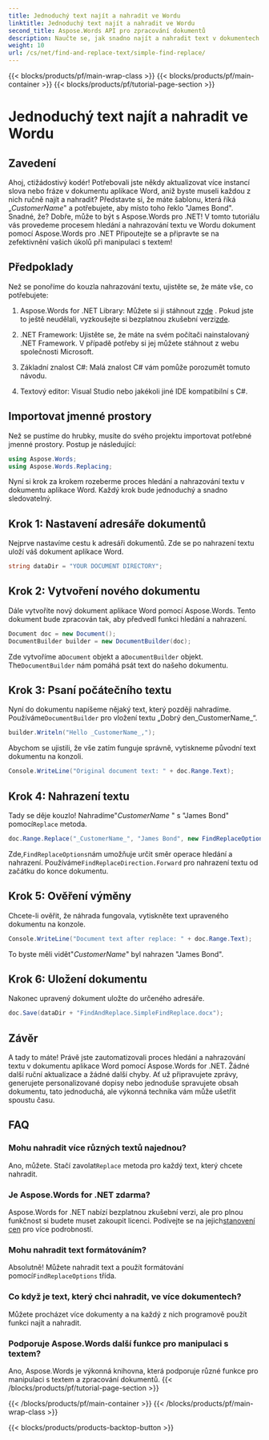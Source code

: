 ```yaml
---
title: Jednoduchý text najít a nahradit ve Wordu
linktitle: Jednoduchý text najít a nahradit ve Wordu
second_title: Aspose.Words API pro zpracování dokumentů
description: Naučte se, jak snadno najít a nahradit text v dokumentech aplikace Word pomocí Aspose.Words for .NET. Včetně průvodce krok za krokem.
weight: 10
url: /cs/net/find-and-replace-text/simple-find-replace/
---
```


{{< blocks/products/pf/main-wrap-class >}}
{{< blocks/products/pf/main-container >}}
{{< blocks/products/pf/tutorial-page-section >}}

# Jednoduchý text najít a nahradit ve Wordu

## Zavedení

Ahoj, ctižádostivý kodér! Potřebovali jste někdy aktualizovat více instancí slova nebo fráze v dokumentu aplikace Word, aniž byste museli každou z nich ručně najít a nahradit? Představte si, že máte šablonu, která říká „_CustomerName_" a potřebujete, aby místo toho řeklo "James Bond". Snadné, že? Dobře, může to být s Aspose.Words pro .NET! V tomto tutoriálu vás provedeme procesem hledání a nahrazování textu ve Wordu dokument pomocí Aspose.Words pro .NET Připoutejte se a připravte se na zefektivnění vašich úkolů při manipulaci s textem!

## Předpoklady

Než se ponoříme do kouzla nahrazování textu, ujistěte se, že máte vše, co potřebujete:

1.  Aspose.Words for .NET Library: Můžete si ji stáhnout z[zde](https://releases.aspose.com/words/net/) . Pokud jste to ještě neudělali, vyzkoušejte si bezplatnou zkušební verzi[zde](https://releases.aspose.com/).

2. .NET Framework: Ujistěte se, že máte na svém počítači nainstalovaný .NET Framework. V případě potřeby si jej můžete stáhnout z webu společnosti Microsoft.

3. Základní znalost C#: Malá znalost C# vám pomůže porozumět tomuto návodu.

4. Textový editor: Visual Studio nebo jakékoli jiné IDE kompatibilní s C#.

## Importovat jmenné prostory

Než se pustíme do hrubky, musíte do svého projektu importovat potřebné jmenné prostory. Postup je následující:

```csharp
using Aspose.Words;
using Aspose.Words.Replacing;
```

Nyní si krok za krokem rozeberme proces hledání a nahrazování textu v dokumentu aplikace Word. Každý krok bude jednoduchý a snadno sledovatelný.

## Krok 1: Nastavení adresáře dokumentů

Nejprve nastavíme cestu k adresáři dokumentů. Zde se po nahrazení textu uloží váš dokument aplikace Word.

```csharp
string dataDir = "YOUR DOCUMENT DIRECTORY";
```

## Krok 2: Vytvoření nového dokumentu

Dále vytvoříte nový dokument aplikace Word pomocí Aspose.Words. Tento dokument bude zpracován tak, aby předvedl funkci hledání a nahrazení.

```csharp
Document doc = new Document();
DocumentBuilder builder = new DocumentBuilder(doc);
```

 Zde vytvoříme a`Document` objekt a a`DocumentBuilder` objekt. The`DocumentBuilder` nám pomáhá psát text do našeho dokumentu.

## Krok 3: Psaní počátečního textu

 Nyní do dokumentu napíšeme nějaký text, který později nahradíme. Používáme`DocumentBuilder` pro vložení textu „Dobrý den_CustomerName_“.

```csharp
builder.Writeln("Hello _CustomerName_,");
```

Abychom se ujistili, že vše zatím funguje správně, vytiskneme původní text dokumentu na konzoli.

```csharp
Console.WriteLine("Original document text: " + doc.Range.Text);
```

## Krok 4: Nahrazení textu

Tady se děje kouzlo! Nahradíme"_CustomerName_ " s "James Bond" pomocí`Replace` metoda. 

```csharp
doc.Range.Replace("_CustomerName_", "James Bond", new FindReplaceOptions(FindReplaceDirection.Forward));
```

 Zde,`FindReplaceOptions`nám umožňuje určit směr operace hledání a nahrazení. Používáme`FindReplaceDirection.Forward` pro nahrazení textu od začátku do konce dokumentu.

## Krok 5: Ověření výměny

Chcete-li ověřit, že náhrada fungovala, vytiskněte text upraveného dokumentu na konzole.

```csharp
Console.WriteLine("Document text after replace: " + doc.Range.Text);
```

To byste měli vidět"_CustomerName_" byl nahrazen "James Bond".

## Krok 6: Uložení dokumentu

Nakonec upravený dokument uložte do určeného adresáře.

```csharp
doc.Save(dataDir + "FindAndReplace.SimpleFindReplace.docx");
```

## Závěr

A tady to máte! Právě jste zautomatizovali proces hledání a nahrazování textu v dokumentu aplikace Word pomocí Aspose.Words for .NET. Žádné další ruční aktualizace a žádné další chyby. Ať už připravujete zprávy, generujete personalizované dopisy nebo jednoduše spravujete obsah dokumentu, tato jednoduchá, ale výkonná technika vám může ušetřit spoustu času.

## FAQ

### Mohu nahradit více různých textů najednou?
 Ano, můžete. Stačí zavolat`Replace` metoda pro každý text, který chcete nahradit.

### Je Aspose.Words for .NET zdarma?
Aspose.Words for .NET nabízí bezplatnou zkušební verzi, ale pro plnou funkčnost si budete muset zakoupit licenci. Podívejte se na jejich[stanovení cen](https://purchase.aspose.com/buy) pro více podrobností.

### Mohu nahradit text formátováním?
 Absolutně! Můžete nahradit text a použít formátování pomocí`FindReplaceOptions` třída.

### Co když je text, který chci nahradit, ve více dokumentech?
Můžete procházet více dokumenty a na každý z nich programově použít funkci najít a nahradit.

### Podporuje Aspose.Words další funkce pro manipulaci s textem?
Ano, Aspose.Words je výkonná knihovna, která podporuje různé funkce pro manipulaci s textem a zpracování dokumentů.
{{< /blocks/products/pf/tutorial-page-section >}}

{{< /blocks/products/pf/main-container >}}
{{< /blocks/products/pf/main-wrap-class >}}

{{< blocks/products/products-backtop-button >}}
